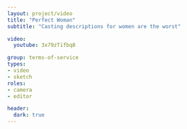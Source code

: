 ```yaml
---
layout: project/video
title: "Perfect Woman"
subtitle: "Casting descriptions for women are the worst"

video:
  youtube: 3x79zTifbq8

group: terms-of-service
types:
- video
- sketch
roles:
- camera
- editor

header:
  dark: true
---
```

